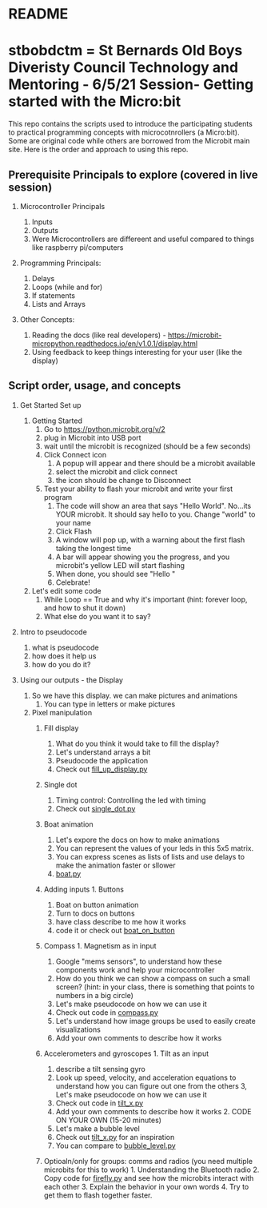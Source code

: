 # README
# stbobdctm = St Bernards Old Boys Diveristy Council Technology and Mentoring - 6/5/21 Session- Getting started with the Micro:bit

This repo contains the scripts used to introduce the participating students to practical programming concepts with microcotnrollers (a Micro:bit).  Some are original code while others are borrowed from the Microbit main site. Here is the order and approach to using this repo.

## Prerequisite Principals to explore (covered in live session)
1. Microcontroller Principals

    1. Inputs
    2. Outputs
    3. Were Microcontrollers are differeent and useful compared to things like raspberry pi/computers
 
1. Programming Principals:

    1. Delays
    2. Loops (while and for)
    3. If statements
    4. Lists and Arrays
    
1. Other Concepts:

    1. Reading the docs (like real developers) - https://microbit-micropython.readthedocs.io/en/v1.0.1/display.html
    2. Using feedback to keep things interesting for your user (like the display)  

## Script order, usage, and concepts
1. Get Started Set up

    1. Getting Started
        1. Go to https://python.microbit.org/v/2
        2. plug in Microbit into USB port
        3. wait until the microbit is recognized (should be a few seconds)
        4. Click Connect icon
            1. A popup will appear and there should be a microbit available
            2. select the microbit and click connect
            3. the icon should be change to Disconnect
        5. Test your ability to flash your microbit and write your first program
            1. The code will show an area that says "Hello World".  No...its YOUR microbit.  It should say hello to you.  Change "world" to your name
            2. Click Flash
            3. A window will pop up, with a warning about the first flash taking the longest time
            4. A bar will appear showing you the progress, and you microbit's yellow LED will start flashing
            5. When done, you should see "Hello <Your Name>"
            6. Celebrate!
    2. Let's edit some code
         1. While Loop == True and why it's important (hint: forever loop, and how to shut it down)
         2. What else do you want it to say?
2. Intro to pseudocode
    1. what is pseudocode
    2. how does it help us
    3. how do you do it?
3. Using our outputs - the Display
    1. So we have this display.  we can make pictures and animations
          1. You can type in letters or make pictures
    2. Pixel manipulation
          1. Fill display
                1. What do you think it would take to fill the display?
                2. Let's understand arrays a bit
                3. Pseudocode the application
                4. Check out [fill_up_display.py](fill_up_display.py)
          2. Single dot
                1. Timing control: Controlling the led with timing
                2. Check out [single_dot.py](single_dot.py)
          3. Boat animation
                1. Let's expore the docs on how to make animations
                2. You can represent the values of your leds in this 5x5 matrix. 
                3. You can express scenes as lists of lists and use delays to make the animation faster or sllower
                4. [boat.py](boat.py)
		3. Adding inputs
			    1. Buttons
            1. Boat on button animation
              1. Turn to docs on buttons
              2. have class describe to me how it works
              3. code it or check out [boat_on_button](boat_on_button.py)

          2. Compass
            1. Magnetism as in input
              1. Google "mems sensors", to understand how these components work and help your microcontroller 
              2. How do you think we can show a compass on such a small screen? (hint: in your class, there is something that points to numbers in a big circle)
              3. Let's make pseudocode on how we can use it
              4. Check out code in [compass.py](compass.py)
              5. Let's understand how image groups be used to easily create visualizations
              6. Add your own comments to describe how it works
          3. Accelerometers and gyroscopes
            1. Tilt as an input
              1. describe a tilt sensing gyro
              2. Look up speed, velocity, and acceleration equations to understand how you can figure out one from the others
              3, Let's make pseudocode on how we can use it
              4. Check out code in [tilt_x.py](tilt_x.py)
              5. Add your own comments to describe how it works
            2. CODE ON YOUR OWN (15-20 minutes)
              1. Let's make a bubble level
              2. Check out [tilt_x.py](tilt_x.py) for an inspiration
              3. You can compare to [bubble_level.py](bubble_level.py)
          4. Optioaln/only for groups: comms and radios (you need multiple microbits for this to work)
            1. Understanding the Bluetooth radio
            2. Copy code for [firefly.py](firefly.py) and see how the microbits interact with each other
            3. Explain the behavior in your own words
            4. Try to get them to flash together faster.

